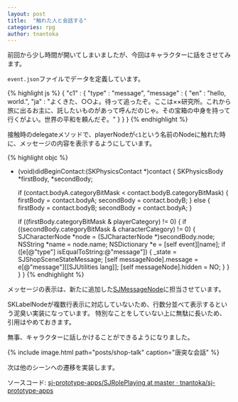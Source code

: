 ```yaml
---
layout: post
title:  "触れた人と会話する"
categories: rpg
author: tnantoka
---
```


前回から少し時間が開いてしまいましたが、今回はキャラクターに話をさせてみます。

`event.json`ファイルでデータを定義しています。

{% highlight js %}
{
    "c1" : {
        "type" : "message",
        "message" : {
            "en" : "hello, world.",
            "ja" : "よくきた、○○よ。待って追ったぞ。ここは××研究所。これから旅に出るお主に、託したいものがあって呼んだのじゃ。その宝箱の中身を持って行くがよい。世界の平和を頼んだぞ。"
        }
    }
}
{% endhighlight %}

接触時のdelegateメソッドで、playerNodeが`c1`という名前のNodeに触れた時に、メッセージの内容を表示するようにしています。

{% highlight objc %}
- (void)didBeginContact:(SKPhysicsContact *)contact {
    SKPhysicsBody *firstBody, *secondBody;
    
    if (contact.bodyA.categoryBitMask < contact.bodyB.categoryBitMask) {
        firstBody = contact.bodyA;
        secondBody = contact.bodyB;
    } else {
        firstBody = contact.bodyB;
        secondBody = contact.bodyA;
    }
    
    if ((firstBody.categoryBitMask & playerCategory) != 0) {
        if ((secondBody.categoryBitMask & characterCategory) != 0) {
            SJCharacterNode *node = (SJCharacterNode *)secondBody.node;
            NSString *name = node.name;
            NSDictionary *e = [self event][name];
            if ([e[@"type"] isEqualToString:@"message"]) {
                _state = SJShopSceneStateMessage;
                [self messageNode].message = e[@"message"][[SJUtilities lang]];
                [self messageNode].hidden = NO;
            }
        }
    }
}
{% endhighlight %}

メッセージの表示は、新たに追加した[SJMessageNode](https://github.com/tnantoka/sj-prototype-apps/blob/master/SJRolePlaying/SJRolePlaying/SJMessageNode.m)に担当させています。

SKLabelNodeが複数行表示に対応していないため、行数分並べて表示するという泥臭い実装になっています。
特別なことをしていない上に無駄に長いため、引用はやめておきます。

無事、キャラクターに話しかけることができるようになりました。

{% include image.html path="posts/shop-talk" caption="唐突な会話" %}

次は他のシーンへの遷移を実装します。

ソースコード: [sj-prototype-apps/SJRolePlaying at master · tnantoka/sj-prototype-apps](https://github.com/tnantoka/sj-prototype-apps/tree/master/SJRolePlaying)

